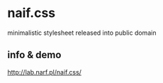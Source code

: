 naif.css
========

minimalistic stylesheet released into public domain


info & demo
-----------

<http://lab.narf.pl/naif.css/>

